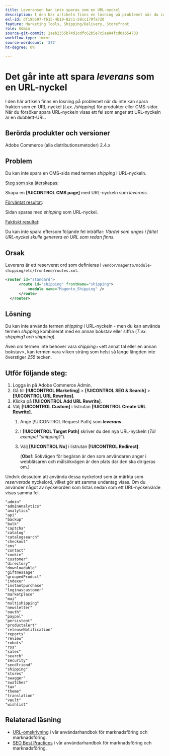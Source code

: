 ```yaml
---
title: Leveransen kan inte sparas som en URL-nyckel
description: I den här artikeln finns en lösning på problemet när du inte kan spara frakten som en URL-nyckel (_t.ex. /shipping_) för produkter eller CMS-sidor. När du försöker spara URL-nyckeln visas ett fel som anger att URL-nyckeln är en dubblett av en URL.
exl-id: df19b597-f615-4b19-82c1-59cc179fa720
feature: Marketing Tools, Shipping/Delivery, Storefront
role: Admin
source-git-commit: 2aeb2355b74d1cdfc62b5e7c5aa04fcd0a654733
workflow-type: tm+mt
source-wordcount: '372'
ht-degree: 0%

---
```


# Det går inte att spara _leverans_ som en URL-nyckel

I den här artikeln finns en lösning på problemet när du inte kan spara frakten som en URL-nyckel (_t.ex. /shipping_) för produkter eller CMS-sidor. När du försöker spara URL-nyckeln visas ett fel som anger att URL-nyckeln är en dubblett-URL.

## Berörda produkter och versioner

Adobe Commerce (alla distributionsmetoder) 2.4.x

## Problem

Du kan inte spara en CMS-sida med termen _shipping_ i URL-nyckeln.

<u>Steg som ska återskapas</u>:

Skapa en **[!UICONTROL CMS page]** med URL-nyckeln som _leverans_.

<u>Förväntat resultat</u>:

Sidan sparas med _shipping_ som URL-nyckel.

<u>Faktiskt resultat</u>:

Du kan inte spara eftersom följande fel inträffar:
*Värdet som anges i fältet URL-nyckel skulle generera en URL som redan finns.*

## Orsak

Leverans är ett reserverat ord som definieras i `vendor/magento/module-shipping/etc/frontend/routes.xml`.

```xml
<router id="standard">
      <route id="shipping" frontName="shipping">
          <module name="Magento_Shipping" />
      </route>
  </router>
```

## Lösning

Du kan inte använda termen _shipping_ i URL-nyckeln - men du kan använda termen _shipping_ kombinerat med en annan bokstav eller siffra (_T.ex. shipping1 och shipping_).

Även om termen inte behöver vara _shipping_+&lt;ett annat tal eller en annan bokstav>, kan termen vara vilken sträng som helst så länge längden inte överstiger *255* tecken.

## Utför följande steg:

1. Logga in på Adobe Commerce Admin.
1. Gå till **[!UICONTROL Marketing]** > **[!UICONTROL SEO & Search]** > **[!UICONTROL URL Rewrites]**.
1. Klicka på **[!UICONTROL Add URL Rewrite]**.
1. Välj **[!UICONTROL Custom]** i listrutan **[!UICONTROL Create URL Rewrite]**.
   1. Ange [!UICONTROL Request Path] som **_leverans_**.
   1. I **[!UICONTROL Target Path]** skriver du den nya URL-nyckeln (_Till exempel &quot;shipping1&quot;_).
   1. Välj **[!UICONTROL No]** i listrutan **[!UICONTROL Redirect]**.


      (**Obs!**: Sökvägen för begäran är den som användaren anger i webbläsaren och målsökvägen är den plats där den ska dirigeras om.)

Undvik dessutom att använda dessa nyckelord som är märkta som *reserverade* nyckelord, vilket gör att samma undantag visas. Om du använder något av nyckelorden som listas nedan som ett URL-nyckelvärde visas samma fel.


```
"admin"
"adminAnalytics"
"analytics"
"api"
"backup"
"bulk"
"captcha"
"catalog"
"catalogsearch"
"checkout"
"cms"
"contact"
"cookie"
"customer"
"directory"
"downloadable"
"giftmessage"
"groupedProduct"
"indexer"
"instantpurchase"
"loginascustomer"
"marketplace"
"mui"
"multishipping"
"newsletter"
"oauth"
"paypal"
"persistent"
"productalert"
"releaseNotification"
"reports"
"review"
"robots"
"rss"
"sales"
"search"
"security"
"sendfriend"
"shipping"
"stores"
"swagger"
"swatches"
"tax"
"theme"
"translation"
"vault"
"wishlist"
```

## Relaterad läsning

* [URL-omskrivning](https://experienceleague.adobe.com/sv/docs/commerce-admin/marketing/seo/url-rewrites/url-rewrite) i vår användarhandbok för marknadsföring och marknadsföring.
* [SEO Best Practices](https://experienceleague.adobe.com/sv/docs/commerce-admin/marketing/seo/seo-overview) i vår användarhandbok för marknadsföring och marknadsföring.
